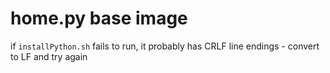 # home.py base image

if `installPython.sh` fails to run, it probably has CRLF line endings - convert to LF and try again